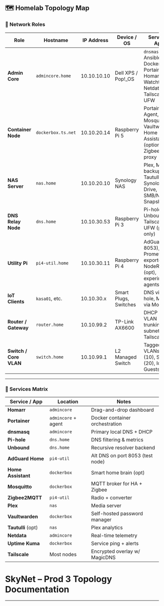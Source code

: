 ## 🗺️ Homelab Topology Map

### 🔧 Network Roles

| Role                    | Hostname            | IP Address     | Device / OS             | Services / Apps                                                                             |
|-------------------------|---------------------|----------------|--------------------------|----------------------------------------------------------------------------------------------|
| **Admin Core**          | `admincore.home`    | 10.10.10.10    | Dell XPS / Pop!_OS       | `dnsmasq`, Ansible, Docker, Portainer, Homarr, Watchtower, Netdata, Tailscale, UFW         |
| **Container Node**      | `dockerbox.ts.net`  | 10.10.20.14    | Raspberry Pi 5           | Portainer Agent, Mosquitto, Vaultwarden, Home Assistant (optional), Zigbee2MQTT proxy       |
| **NAS Server**          | `nas.home`          | 10.10.20.10    | Synology NAS             | Plex, Media backup, Tautulli (opt), Synology Drive, SMB/NFS, Snapshots                      |
| **DNS Relay Node**      | `dns.home`          | 10.10.30.53    | Raspberry Pi 3           | Pi-hole, Unbound, Tailscale, UFW (port 53 only)                                             |
| **Utility Pi**          | `pi4-util.home`     | 10.10.30.11    | Raspberry Pi 4           | AdGuard (port 8053), Prometheus exporter, NodeRED (opt), experimental agents                |
| **IoT Clients**         | `kasa01`, etc.      | 10.10.30.x     | Smart Plugs, Switches    | DNS via Pi-hole, MQTT via Mosquitto                                                         |
| **Router / Gateway**    | `router.home`       | 10.10.99.2     | TP-Link AX6600           | DHCP relay, VLAN trunking, subnet routes, Tailscale (opt)                                   |
| **Switch / Core VLAN**  | `switch.home`       | 10.10.99.1     | L2 Managed Switch         | Tagged VLANs: Admin (10), Services (20), IoT (30), Guests (40)                              |

---

### 📡 Services Matrix

| Service / App          | Location              | Notes                                 |
|------------------------|-----------------------|---------------------------------------|
| **Homarr**             | `admincore`           | Drag-and-drop dashboard               |
| **Portainer**          | `admincore` + agent   | Docker container orchestration        |
| **dnsmasq**            | `admincore`           | Primary local DNS + DHCP              |
| **Pi-hole**            | `dns.home`            | DNS filtering & metrics               |
| **Unbound**            | `dns.home`            | Recursive resolver backend            |
| **AdGuard Home**       | `pi4-util`            | Alt DNS on port 8053 (test node)      |
| **Home Assistant**     | `dockerbox`           | Smart home brain (opt)                |
| **Mosquitto**          | `dockerbox`           | MQTT broker for HA + Zigbee           |
| **Zigbee2MQTT**        | `pi4-util`            | Radio + converter                     |
| **Plex**               | `nas`                 | Media server                          |
| **Vaultwarden**        | `dockerbox`           | Self-hosted password manager          |
| **Tautulli** (opt)     | `nas`                 | Plex analytics                        |
| **Netdata**            | `admincore`           | Real-time telemetry                   |
| **Uptime Kuma**        | `dockerbox`           | Service ping + alerts                 |
| **Tailscale**          | Most nodes            | Encrypted overlay w/ MagicDNS         |




# SkyNet – Prod 3 Topology Documentation

---


